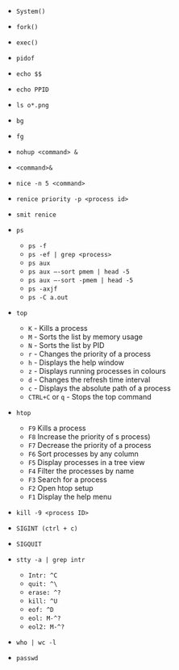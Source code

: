 - `System()`  
- `fork()` 
- `exec()`
- `pidof`
- `echo $$`
- `echo PPID`
- `ls o*.png`
- `bg`
- `fg`
- `nohup <command> &`
- `<command>&`
- `nice -n 5 <command>`
- `renice priority -p <process id>`
- `smit renice`
- `ps`
  - `ps -f`
  -  `ps -ef | grep <process>`
  - `ps aux`
  - `ps aux –-sort pmem | head -5`
  - `ps aux –-sort -pmem | head -5`
  -  `ps -axjf`
  -  `ps -C a.out`  
- `top`
  - `K`  - Kills a process
  - `M` - Sorts the list by memory usage
  - `N` - Sorts the list by PID
  - `r` - Changes the priority of a process
  - `h` - Displays the help window
  - `z` - Displays running processes in colours
  - `d` - Changes the refresh time interval
  - `c` - Displays the absolute path of a process
  - `CTRL+C` or `q` - Stops the top command

- `htop`
  - `F9` Kills a process
  - `F8` Increase the priority of s process)
  - `F7` Decrease the priority of a process
  - `F6` Sort processes by any column
  - `F5` Display processes in a tree view
  - `F4` Filter the processes by name
  - `F3` Search for a process
  - `F2` Open htop setup
  - `F1` Display the help menu
  
- `kill -9 <process ID>`
- `SIGINT (ctrl + c)`
- `SIGQUIT`
- `stty -a | grep intr `
  - `Intr: ^C` 
  - `quit: ^\` 
  - `erase: ^?` 
  - `kill: ^U` 
  - `eof: ^D`
  - `eol: M-^?` 
  - `eol2: M-^?`
- `who | wc -l`
- `passwd`  

  
